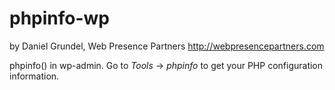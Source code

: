 phpinfo-wp
==========
by Daniel Grundel, Web Presence Partners
http://webpresencepartners.com

phpinfo() in wp-admin.
Go to *Tools* &rarr; *phpinfo* to get your PHP configuration information.
